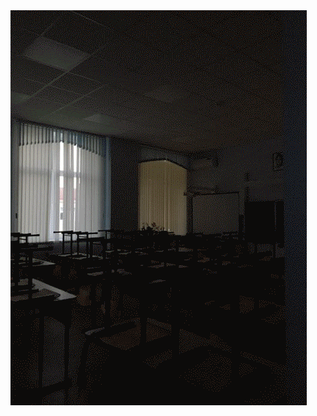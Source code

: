 <html>
  <head>
   <title> HTML for begginer  пособие </title>
    <meta charset="UTF-8"
  </head>
	   <img src="my-gif.gif" >
</html>	  
